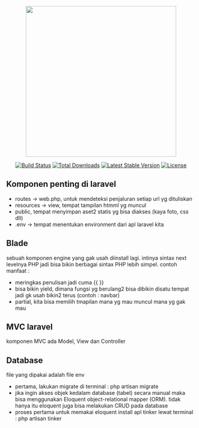 <p align="center"><a href="https://laravel.com" target="_blank"><img src="https://raw.githubusercontent.com/laravel/art/master/logo-lockup/5%20SVG/2%20CMYK/1%20Full%20Color/laravel-logolockup-cmyk-red.svg" width="400"></a></p>

<p align="center">
<a href="https://travis-ci.org/laravel/framework"><img src="https://travis-ci.org/laravel/framework.svg" alt="Build Status"></a>
<a href="https://packagist.org/packages/laravel/framework"><img src="https://img.shields.io/packagist/dt/laravel/framework" alt="Total Downloads"></a>
<a href="https://packagist.org/packages/laravel/framework"><img src="https://img.shields.io/packagist/v/laravel/framework" alt="Latest Stable Version"></a>
<a href="https://packagist.org/packages/laravel/framework"><img src="https://img.shields.io/packagist/l/laravel/framework" alt="License"></a>
</p>

## Komponen penting di laravel

- routes -> web.php, untuk mendeteksi penjaluran setiap url yg dituliskan
- resources -> view, tempat tampilan htmml yg muncul
- public, tempat menyimpan aset2 statis yg bisa diakses (kaya foto, css dll)
- .env -> tempat menentukan environment dari apl laravel kita


## Blade
sebuah komponen engine yang gak usah diinstall lagi. intinya sintax next levelnya PHP jadi bisa bikin berbagai sintax PHP lebih simpel. contoh manfaat :
- meringkas penulisan jadi cuma {{  }}
- bisa bikin yield, dimana fungsi yg berulang2 bisa dibikin disatu tempat jadi gk usah bikin2 terus (contoh : navbar)
- partial, kita bisa memilih tmapilan mana yg mau muncul mana yg gak mau


## MVC laravel
komponen MVC ada Model, View dan Controller

## Database
file yang dipakai adalah file env
- pertama, lakukan migrate di terminal :
php artisan migrate
- jika ingin akses objek kedalam database (tabel) secara manual maka bisa menggunakan Eloquent object-relational mapper (ORM). tidak hanya itu eloquent juga bisa melakukan CRUD pada database
- proses pertama untuk memakai eloquent install apl tinker lewat terminal :
php artisan tinker
